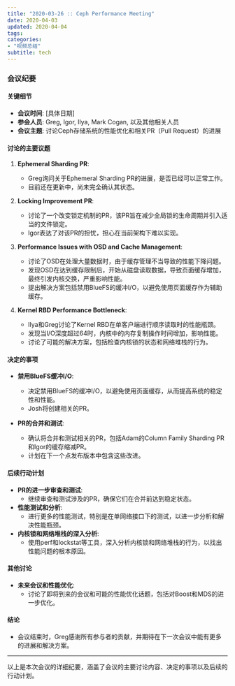 ```yaml
---
title: "2020-03-26 :: Ceph Performance Meeting"
date: 2020-04-03
updated: 2020-04-04
tags:
categories:
- "视频总结"
subtitle: tech
---
```



### 会议纪要

#### 关键细节
- **会议时间**: [具体日期]
- **参会人员**: Greg, Igor, Ilya, Mark Cogan, 以及其他相关人员
- **会议主题**: 讨论Ceph存储系统的性能优化和相关PR（Pull Request）的进展

#### 讨论的主要议题
1. **Ephemeral Sharding PR**:
   - Greg询问关于Ephemeral Sharding PR的进展，是否已经可以正常工作。
   - 目前还在更新中，尚未完全确认其状态。

2. **Locking Improvement PR**:
   - 讨论了一个改变锁定机制的PR，该PR旨在减少全局锁的生命周期并引入适当的文件锁定。
   - Igor表达了对该PR的担忧，担心在当前架构下难以实现。

3. **Performance Issues with OSD and Cache Management**:
   - 讨论了OSD在处理大量数据时，由于缓存管理不当导致的性能下降问题。
   - 发现OSD在达到缓存限制后，开始从磁盘读取数据，导致页面缓存增加，最终引发内核交换，严重影响性能。
   - 提出解决方案包括禁用BlueFS的缓冲I/O，以避免使用页面缓存作为辅助缓存。

4. **Kernel RBD Performance Bottleneck**:
   - Ilya和Greg讨论了Kernel RBD在单客户端进行顺序读取时的性能瓶颈。
   - 发现当I/O深度超过64时，内核中的内存复制操作时间增加，影响性能。
   - 讨论了可能的解决方案，包括检查内核锁的状态和网络堆栈的行为。

#### 决定的事项
- **禁用BlueFS缓冲I/O**:
  - 决定禁用BlueFS的缓冲I/O，以避免使用页面缓存，从而提高系统的稳定性和性能。
  - Josh将创建相关的PR。

- **PR的合并和测试**:
  - 确认将合并和测试相关的PR，包括Adam的Column Family Sharding PR和Igor的缓存缩减PR。
  - 计划在下一个点发布版本中包含这些改进。

#### 后续行动计划
- **PR的进一步审查和测试**:
  - 继续审查和测试涉及的PR，确保它们在合并前达到稳定状态。
- **性能测试和分析**:
  - 进行更多的性能测试，特别是在单网络接口下的测试，以进一步分析和解决性能瓶颈。
- **内核锁和网络堆栈的深入分析**:
  - 使用perf和lockstat等工具，深入分析内核锁和网络堆栈的行为，以找出性能问题的根本原因。

#### 其他讨论
- **未来会议和性能优化**:
  - 讨论了即将到来的会议和可能的性能优化话题，包括对Boost和MDS的进一步优化。

#### 结论
- 会议结束时，Greg感谢所有参与者的贡献，并期待在下一次会议中能有更多的进展和解决方案。

---

以上是本次会议的详细纪要，涵盖了会议的主要讨论内容、决定的事项以及后续的行动计划。